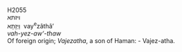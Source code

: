 <body>
  <p>H2055<br>  ויזתא  <br> וַיְזָתָא  ‎  vay<sup>e</sup>zâthâ‘  <br><i>vah-yez-aw‘-thaw </i><br>Of foreign origin; <i>Vajezatha</i>, a son of Haman: - Vajez-atha.<br></p>
 </body>